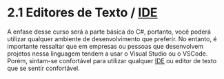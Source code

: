 # 2.1 Editores de Texto / [IDE](https://pt.wikipedia.org/wiki/Ambiente_de_desenvolvimento_integrado)
A enfase desse curso será a parte básica do C#, portanto, você poderá utilizar qualquer ambiente de desenvolvimento que preferir. 
No entanto, é importante ressaltar que em empresas ou pessoas que desenvolvem projetos nessa linguagem tendem a usar o Visual Studio ou o VSCode.
Porém, sintam-se confortável para utilizar qualquer [IDE](https://pt.wikipedia.org/wiki/Ambiente_de_desenvolvimento_integrado) ou editor de texto que se sentir confortável.